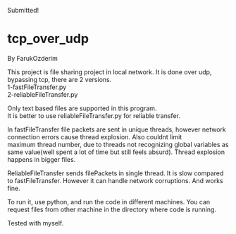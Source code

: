 Submitted!

# tcp_over_udp
By FarukOzderim

This project is file sharing project in local network.
It is done over udp, bypassing tcp, there are 2 versions.  
1-fastFileTransfer.py  
2-reliableFileTransfer.py

Only text based files are supported in this program.  
It is better to use reliableFileTransfer.py for reliable transfer.


In fastFileTransfer file packets are sent in unique threads, however network connection errors cause thread explosion. Also couldnt limit  
maximum thread number, due to threads not recognizing global variables as same value(well spent a lot of time but still feels absurd). Thread explosion happens in bigger files.

ReliableFileTransfer sends filePackets in single thread. It is slow compared to fastFileTransfer. However it can handle network corruptions. And works fine.


To run it, use python, and run the code in different machines. You can request files from other machine in the directory where code is running.

Tested with myself.